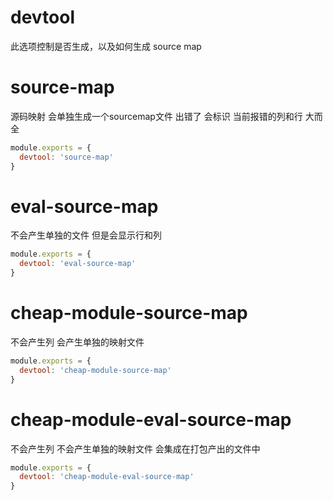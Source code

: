 # devtool
此选项控制是否生成，以及如何生成 source map

# source-map
源码映射 会单独生成一个sourcemap文件 出错了  会标识 当前报错的列和行  大而全
```js
module.exports = {
  devtool: 'source-map'
}
```
# eval-source-map
不会产生单独的文件  但是会显示行和列
```js
module.exports = {
  devtool: 'eval-source-map'
}
```
# cheap-module-source-map
不会产生列 会产生单独的映射文件
```js
module.exports = {
  devtool: 'cheap-module-source-map'
}
```
# cheap-module-eval-source-map
不会产生列 不会产生单独的映射文件 会集成在打包产出的文件中
```js
module.exports = {
  devtool: 'cheap-module-eval-source-map'
}
```